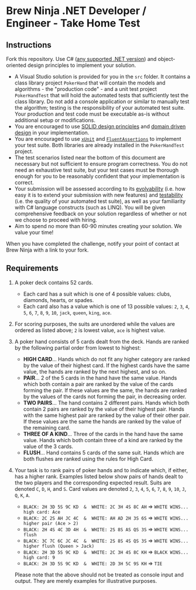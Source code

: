 # Brew Ninja .NET Developer / Engineer - Take Home Test

## Instructions

Fork this repository.  Use C# ([any supported .NET version](https://dotnet.microsoft.com/en-us/platform/support/policy/dotnet-core)) and object-oriented design principles to implement your solution.

- A Visual Studio solution is provided for you in the `src` folder.  It contains a class library project `PokerHand` that will contain the models and algorithms - the "production code" - and a unit test project `PokerHandTest` that will hold the automated tests that sufficiently test the class library.  Do not add a console application or similar to manually test the algorithm; testing is the responsibility of your automated test suite.  Your production and test code must be executable as-is without additional setup or modifications.
- You are encouraged to use [SOLID design principles](https://en.wikipedia.org/wiki/SOLID) and [domain driven design](https://en.wikipedia.org/wiki/Domain-driven_design) in your implementation.
- You are encouraged to use [`xUnit`](https://xunit.net/) and [`FluentAssertions`](https://fluentassertions.com/) to implement your test suite.  Both libraries are already installed in the `PokerHandTest` project.
- The test scenarios listed near the bottom of this document are necessary but not sufficient to ensure program correctness.  You do not need an exhaustive test suite, but your test cases must be thorough enough for you to be reasonably confident that your implementation is correct.
- Your submission will be assessed according to its [evolvability](https://smartbear.com/blog/how-code-review-reveals-software-evolvability-issu/) (i.e. how easy it is to extend your submission with new features) and [testability](https://en.wikipedia.org/wiki/Software_testability) (i.e. the quality of your automated test suite), as well as your familiarity with C# language constructs (such as LINQ).  You will be given comprehensive feedback on your solution regardless of whether or not we choose to proceed with hiring.
- Aim to spend no more than 60-90 minutes creating your solution.  We value your time!

When you have completed the challenge, notify your point of contact at Brew Ninja with a link to your fork.

## Requirements

1. A poker deck contains 52 cards.

   - Each card has a suit which is one of 4 possible values: clubs, diamonds, hearts, or spades.
   - Each card also has a value which is one of 13 possible values: `2`, `3`, `4`, `5`, `6`, `7`, `8`, `9`, `10`, `jack`, `queen`, `king`, `ace`.

2. For scoring purposes, the suits are unordered while the values are ordered as listed above; `2` is lowest value, `ace` is highest value.

3. A poker hand consists of 5 cards dealt from the deck.  Hands are ranked by the following partial order from lowest to highest:

    - **HIGH CARD**...  Hands which do not fit any higher category are ranked by the value of their highest card.  If the highest cards have the same value, the hands are ranked by the next highest, and so on.
    - **PAIR**...  2 of the 5 cards in the hand have the same value.  Hands which both contain a pair are ranked by the value of the cards forming the pair.  If these values are the same, the hands are ranked by the values of the cards not forming the pair, in decreasing order.
    - **TWO PAIRS**...  The hand contains 2 different pairs.  Hands which both contain 2 pairs are ranked by the value of their highest pair.  Hands with the same highest pair are ranked by the value of their other pair.  If these values are the same the hands are ranked by the value of the remaining card.
    - **THREE OF A KIND**...  Three of the cards in the hand have the same value.  Hands which both contain three of a kind are ranked by the value of the 3 cards.
    - **FLUSH**...  Hand contains 5 cards of the same suit.  Hands which are both flushes are ranked using the rules for High Card.

4. Your task is to rank pairs of poker hands and to indicate which, if either, has a higher rank.  Examples listed below show pairs of hands dealt to the two players and the corresponding expected result.  Suits are denoted `C`, `D`, `H`, and `S`. Card values are denoted `2`, `3`, `4`, `5`, `6`, `7`, `8`, `9`, `10`, `J`, `Q`, `K`, `A`.

   - `BLACK: 2H 3D 5S 9C KD  &  WHITE: 2C 3H 4S 8C AH` => `WHITE WINS... high card: Ace`
   - `BLACK: 2C 2S AH JC 4C  &  WHITE: AH AD 2H 3S 6S` => `WHITE WINS... higher pair (Ace > 2)`
   - `BLACK: 2H 4S 4C 3D 4H  &  WHITE: 2S 8S AS QS 3S` => `WHITE WINS... flush`
   - `BLACK: 3C 7C 6C JC 4C  &  WHITE: 2S 8S 4S QS 3S` => `WHITE WINS... higher flush (Queen > Jack)`
   - `BLACK: 2H 3D 5S 9C KD  &  WHITE: 2C 3H 4S 8C KH` => `BLACK WINS... high card: 9`
   - `BLACK: 2H 3D 5S 9C KD  &  WHITE: 2D 3H 5C 9S KH` => `TIE`

    Please note that the above should not be treated as console input and output.  They are merely examples for illustrative purposes.
